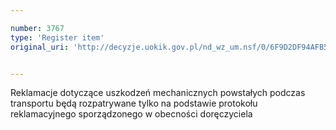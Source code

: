 ```yaml
---

number: 3767
type: 'Register item'
original_uri: 'http://decyzje.uokik.gov.pl/nd_wz_um.nsf/0/6F9D2DF94AFB52E0C1257A8A0035AD81?OpenDocument'


---
```


Reklamacje dotyczące uszkodzeń mechanicznych powstałych podczas transportu będą rozpatrywane tylko na podstawie protokołu reklamacyjnego sporządzonego w obecności doręczyciela
